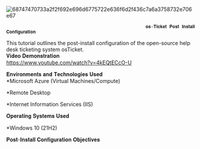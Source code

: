 ![68747470733a2f2f692e696d6775722e636f6d2f436c7a6a3758732e706e67](https://github.com/user-attachments/assets/39618c7d-3ba9-4fc7-9c4c-4d808e415ee9)
                                                                 
                                                        𝐨𝐬-𝐓𝐢𝐜𝐤𝐞𝐭 𝐏𝐨𝐬𝐭 𝐈𝐧𝐬𝐭𝐚𝐥𝐥 𝐂𝐨𝐧𝐟𝐢𝐠𝐮𝐫𝐚𝐭𝐢𝐨𝐧
                                        
 
 This tutorial outlines the post-install configuration of the open-source help desk ticketing system osTicket.                                       
                                               𝐕𝐢𝐝𝐞𝐨 𝐃𝐞𝐦𝐨𝐧𝐬𝐭𝐫𝐚𝐭𝐢𝐨𝐧  
           https://www.youtube.com/watch?v=4kEQtECcO-U                                    

 𝐄𝐧𝐯𝐢𝐫𝐨𝐧𝐦𝐞𝐧𝐭𝐬 𝐚𝐧𝐝 𝐓𝐞𝐜𝐡𝐧𝐨𝐥𝐨𝐠𝐢𝐞𝐬 𝐔𝐬𝐞𝐝    
 *Microsoft Azure (Virtual Machines/Compute)
 
 *Remote Desktop

*Internet Information Services (IIS)

𝐎𝐩𝐞𝐫𝐚𝐭𝐢𝐧𝐠 𝐒𝐲𝐬𝐭𝐞𝐦𝐬 𝐔𝐬𝐞𝐝

*Windows 10 (21H2)

𝐏𝐨𝐬𝐭-𝐈𝐧𝐬𝐭𝐚𝐥𝐥 𝐂𝐨𝐧𝐟𝐢𝐠𝐮𝐫𝐚𝐭𝐢𝐨𝐧 𝐎𝐛𝐣𝐞𝐜𝐭𝐢𝐯𝐞𝐬
